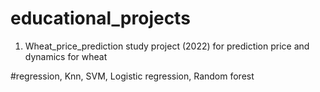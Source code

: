 # educational_projects

1. Wheat_price_prediction study project (2022) for prediction price and dynamics for wheat

#regression, Knn, SVM, Logistic regression, Random forest
